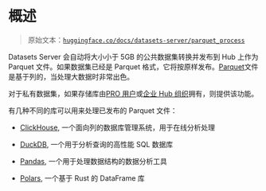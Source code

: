 # 概述

> 原始文本：[`huggingface.co/docs/datasets-server/parquet_process`](https://huggingface.co/docs/datasets-server/parquet_process)

Datasets Server 会自动将大小小于 5GB 的公共数据集转换并发布到 Hub 上作为 Parquet 文件。如果数据集已经是 Parquet 格式，它将按原样发布。[Parquet](https://parquet.apache.org/docs/)文件是基于列的，当处理大数据时非常出色。

对于私有数据集，如果存储库由[PRO 用户](https://huggingface.co/pricing)或[企业 Hub 组织](https://huggingface.co/enterprise)拥有，则提供该功能。

有几种不同的库可以用来处理已发布的 Parquet 文件：

+   [ClickHouse](https://clickhouse.com/docs/en/intro), 一个面向列的数据库管理系统，用于在线分析处理

+   [DuckDB](https://duckdb.org/docs/), 一个用于分析查询的高性能 SQL 数据库

+   [Pandas](https://pandas.pydata.org/docs/index.html), 一个用于处理数据结构的数据分析工具

+   [Polars](https://pola-rs.github.io/polars-book/user-guide/), 一个基于 Rust 的 DataFrame 库

